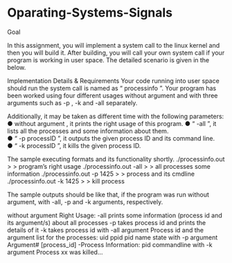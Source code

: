 # Oparating-Systems-Signals

Goal

In this assignment, you will implement a system call to the linux kernel and then you will build it.
After building, you will call your own system call if your program is working in user space. The
detailed scenario is given in the below.

Implementation Details & Requirements
Your code running into user space should run the system call is named as “ processinfo ”. Your
program has been worked using four different usages without argument and with three arguments
such as -p , -k and -all separately.

Additionally, it may be taken as different time with the following parameters:
● without argument , it prints the right usage of this program. 
● “ -all ”, it lists all the processes and some information about them.  
● “ -p processID ”, it outputs the given process ID and its command line.  
● “ -k processID ”, it kills the given process ID.  

The sample executing formats and its functionality shortly.
./processinfo.out > > program’s right usage
./processinfo.out -all > > all processes some information
./processinfo.out -p 1425 > > process and its cmdline
./processinfo.out -k 1425 > > kill process

The sample outputs should be like that, if the program was run without argument, with -all, -p
and -k arguments, respectively.

  without argument
    Right Usage:
    -all prints some information (process id and its
    argument/s) about all processes
    -p takes process id and prints the details of it
    -k takes process id
  with -all argument
    Process id and the argument list for the processes:
    uid ppid pid name state
  with -p argument
    Argument# [process_id] -Process Information:
    pid commandline
  with -k argument
    Process xx was killed...

